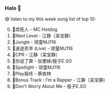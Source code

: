 

### Halo 👋

😄 listen to my this week song list of top 10:

0. 🌈烦死人 - MC Hotdog
1. 🌈Next Level - 江静（呆宝静）
2. 🌈Jungle - 顽童MJ116
3. 🌈迷途羔羊 (Live) - 顽童MJ116
4. 🌈CPR - 江静（呆宝静）
5. 🌈你说了算 - 张惠妹/瘦子E.SO
6. 🌈Spotlight - 顽童MJ116
7. 🌈Play我呸 - 蔡依林
8. 🌈Bonus Track : I'm a Rapper - 江静（呆宝静）
9. 🌈Don't Worry About Me - 瘦子E.SO

